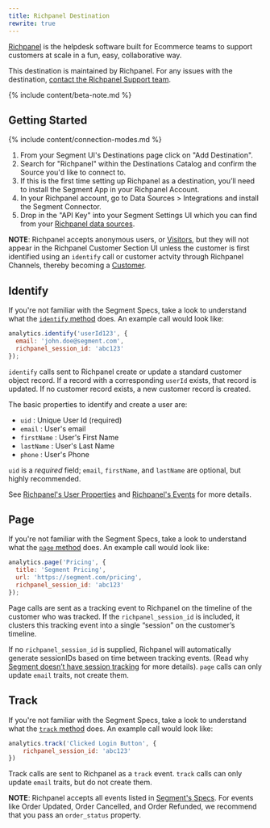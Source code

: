 ```yaml
---
title: Richpanel Destination
rewrite: true
---
```


[Richpanel](https://richpanel.com/?utm_source=segmentio&utm_medium=docs&utm_campaign=partners) is the helpdesk software built for Ecommerce teams to support customers at scale in a fun, easy, collaborative way.

This destination is maintained by Richpanel. For any issues with the destination, [contact the Richpanel Support team](mailto:support@richpanel.com).

{% include content/beta-note.md %}

## Getting Started

{% include content/connection-modes.md %}

1. From your Segment UI's Destinations page click on "Add Destination".
2. Search for "Richpanel" within the Destinations Catalog and confirm the Source you'd like to connect to.
3. If this is the first time setting up Richpanel as a destination, you’ll need to install the Segment App in your Richpanel Account.
4. In your Richpanel account, go to Data Sources > Integrations and install the Segment Connector.
5. Drop in the "API Key" into your Segment Settings UI which you can find from your [Richpanel data sources](https://app.richpanel.com/connectors/my/list).

**NOTE**: Richpanel accepts anonymous users, or [Visitors](http://event.richpanel.com/#/customers/understanding-customers), but they will not appear in the Richpanel Customer Section UI unless the customer is first identified using an `identify` call or customer actvity through Richpanel Channels, thereby becoming a [Customer](http://event.richpanel.com/#/customers/understanding-customers).

## Identify

If you're not familiar with the Segment Specs, take a look to understand what the [`identify` method](https://segment.com/docs/connections/spec/identify/) does. An example call would look like:

```js
analytics.identify('userId123', {
  email: 'john.doe@segment.com',
  richpanel_session_id: 'abc123'
});
```

`identify` calls sent to Richpanel create or update a standard customer object record. If a record with a corresponding `userId` exists, that record is updated. If no customer record exists, a new customer record is created.

The basic properties to identify and create a user are:

- `uid` : Unique User Id (required)
- `email` : User's email
- `firstName` : User's First Name
- `lastName` : User's Last Name
- `phone` : User's Phone

`uid` is a *required* field; `email`, `firstName`, and `lastName` are optional, but highly recommended.

See [Richpanel's User Properties](http://event.richpanel.com/#/properties) and [Richpanel's Events](http://event.richpanel.com/#/events?id=attribute-glossary) for more details.

## Page

If you're not familiar with the Segment Specs, take a look to understand what the [`page` method](https://segment.com/docs/connections/spec/page/) does. An example call would look like:

```js
analytics.page('Pricing', {
  title: 'Segment Pricing',
  url: 'https://segment.com/pricing',
  richpanel_session_id: 'abc123'
});
```

Page calls are sent as a tracking event to Richpanel on the timeline of the customer who was tracked. If the `richpanel_session_id` is included, it clusters this tracking event into a single “session” on the customer’s timeline.

If no `richpanel_session_id` is supplied, Richpanel will automatically generate sessionIDs based on time between tracking events. (Read why [Segment doesn’t have session tracking](https://segment.com/blog/facts-vs-stories-why-segment-has-no-sessions-api/) for more details). `page` calls can only update `email` traits, not create them.

## Track

If you're not familiar with the Segment Specs, take a look to understand what the [`track` method](https://segment.com/docs/connections/spec/track/) does. An example call would look like:

```js
analytics.track('Clicked Login Button', {
    richpanel_session_id: 'abc123'
})
```

Track calls are sent to Richpanel as a `track` event. `track` calls can only update `email` traits, but do not create them.

**NOTE**: Richpanel accepts all events listed in [Segment's Specs](https://segment.com/docs/connections/spec/ecommerce/v2/). For events like Order Updated, Order Cancelled, and Order Refunded, we recommend that you pass an `order_status` property.
